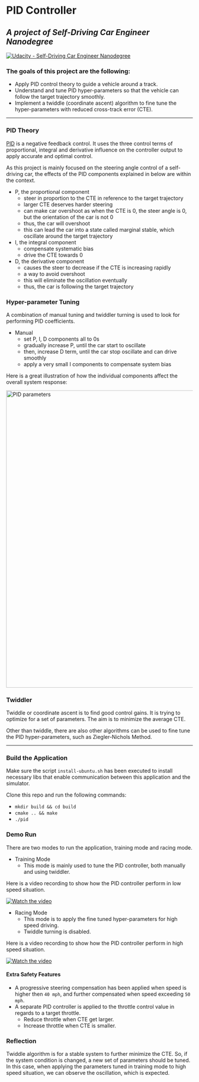 # PID Controller

## _A project of Self-Driving Car Engineer Nanodegree_

[![Udacity - Self-Driving Car Engineer Nanodegree](https://s3.amazonaws.com/udacity-sdc/github/shield-carnd.svg)](http://www.udacity.com/drive)  

### The goals of this project are the following:

- Apply PID control theory to guide a vehicle around a track.
- Understand and tune PID hyper-parameters so that the vehicle can follow the target trajectory smoothly.
- Implement a twiddle (coordinate ascent) algorithm to fine tune the hyper-parameters with reduced cross-track error (CTE).

---

### PID Theory

[PID](https://en.wikipedia.org/wiki/PID_controller) is a negative feedback control. It uses the three control terms of proportional, integral and derivative influence on the controller output to apply accurate and optimal control.

As this project is mainly focused on the steering angle control of a self-driving car, the effects of the PID components explained in below are within the context.

- P, the proportional component
  - steer in proportion to the CTE in reference to the target trajectory
  - larger CTE deserves harder steering
  - can make car overshoot as when the CTE is 0, the steer angle is 0, but the orientation of the car is not 0
  - thus, the car will overshoot
  - this can lead the car into a state called marginal stable, which oscillate around the target trajectory
- I, the integral component
  - compensate systematic bias
  - drive the CTE towards 0
- D, the derivative component
  - causes the steer to decrease if the CTE is increasing rapidly
  - a way to avoid overshoot
  - this will eliminate the oscillation eventually
  - thus, the car is following the target trajectory

### Hyper-parameter Tuning

A combination of manual tuning and twiddler turning is used to look for performing PID coefficients.

- Manual
  - set P, I, D components all to 0s
  - gradually increase P, until the car start to oscillate
  - then, increase D term, until the car stop oscillate and can drive smoothly
  - apply a very small I components to compensate system bias

Here is a great illustration of how the individual components affect the overall system response:

<img src="https://upload.wikimedia.org/wikipedia/commons/3/33/PID_Compensation_Animated.gif" alt="PID parameters" width="800">

### Twiddler

Twiddle or coordinate ascent is to find good control gains. It is trying to optimize for a set of parameters. The aim is to minimize the average CTE.

Other than twiddle, there are also other algorithms can be used to fine tune the PID hyper-parameters, such as Ziegler-Nichols Method.

---

### Build the Application

Make sure the script `install-ubuntu.sh` has been executed to install necessary libs that enable communication between this application and the simulator.

Clone this repo and run the following commands:

- `mkdir build && cd build`
- `cmake .. && make`
- `./pid`

### Demo Run

There are two modes to run the application, training mode and racing mode.

- Training Mode
  - This mode is mainly used to tune the PID controller, both manually and using twiddler.

Here is a video recording to show how the PID controller perform in low speed situation.

[![Watch the video](https://img.youtube.com/vi/l9n7nrzD8bo/mqdefault.jpg)](https://youtu.be/l9n7nrzD8bo)  

- Racing Mode
  - This mode is to apply the fine tuned hyper-parameters for high speed driving.
  - Twiddle turning is disabled.

Here is a video recording to show how the PID controller perform in high speed situation.

[![Watch the video](https://img.youtube.com/vi/34LuQF-DiNw/mqdefault.jpg)](https://youtu.be/34LuQF-DiNw)  

#### Extra Safety Features

- A progressive steering compensation has been applied when speed is higher then `40 mph`, and further compensated when speed exceeding `50 mph`.
- A separate PID controller is applied to the throttle control value in regards to a target throttle.
  - Reduce throttle when CTE get larger.
  - Increase throttle when CTE is smaller.

### Reflection

Twiddle algorithm is for a stable system to further minimize the CTE. So, if the system condition is changed, a new set of parameters should be tuned. In this case, when applying the parameters tuned in training mode to high speed situation, we can observe the oscillation, which is expected.
